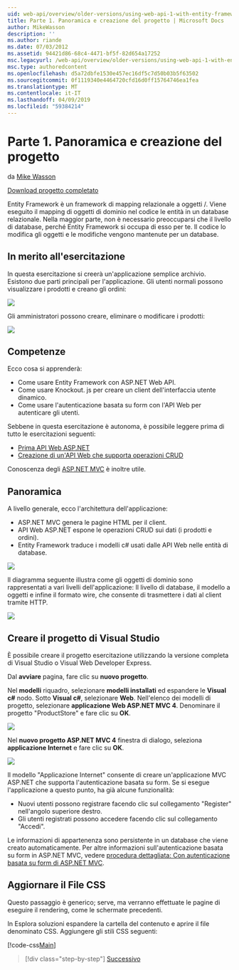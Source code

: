 ```yaml
---
uid: web-api/overview/older-versions/using-web-api-1-with-entity-framework-5/using-web-api-with-entity-framework-part-1
title: Parte 1. Panoramica e creazione del progetto | Microsoft Docs
author: MikeWasson
description: ''
ms.author: riande
ms.date: 07/03/2012
ms.assetid: 94421d86-68c4-4471-bf5f-82d654a17252
msc.legacyurl: /web-api/overview/older-versions/using-web-api-1-with-entity-framework-5/using-web-api-with-entity-framework-part-1
msc.type: authoredcontent
ms.openlocfilehash: d5a72dbfe1530e457ec16df5c7d50b03b5f63502
ms.sourcegitcommit: 0f1119340e4464720cfd16d0ff15764746ea1fea
ms.translationtype: MT
ms.contentlocale: it-IT
ms.lasthandoff: 04/09/2019
ms.locfileid: "59384214"
---
```

# <a name="part-1-overview-and-creating-the-project"></a>Parte 1. Panoramica e creazione del progetto

da [Mike Wasson](https://github.com/MikeWasson)

[Download progetto completato](http://code.msdn.microsoft.com/ASP-NET-Web-API-with-afa30545)

Entity Framework è un framework di mapping relazionale a oggetti /. Viene eseguito il mapping di oggetti di dominio nel codice le entità in un database relazionale. Nella maggior parte, non è necessario preoccuparsi che il livello di database, perché Entity Framework si occupa di esso per te. Il codice lo modifica gli oggetti e le modifiche vengono mantenute per un database.

## <a name="about-the-tutorial"></a>In merito all'esercitazione

In questa esercitazione si creerà un'applicazione semplice archivio. Esistono due parti principali per l'applicazione. Gli utenti normali possono visualizzare i prodotti e creano gli ordini:

![](using-web-api-with-entity-framework-part-1/_static/image1.png)

Gli amministratori possono creare, eliminare o modificare i prodotti:

![](using-web-api-with-entity-framework-part-1/_static/image2.png)

## <a name="skills-youll-learn"></a>Competenze

Ecco cosa si apprenderà:

- Come usare Entity Framework con ASP.NET Web API.
- Come usare Knockout. js per creare un client dell'interfaccia utente dinamico.
- Come usare l'autenticazione basata su form con l'API Web per autenticare gli utenti.

Sebbene in questa esercitazione è autonoma, è possibile leggere prima di tutto le esercitazioni seguenti:

- [Prima API Web ASP.NET](../../getting-started-with-aspnet-web-api/tutorial-your-first-web-api.md)
- [Creazione di un'API Web che supporta operazioni CRUD](../creating-a-web-api-that-supports-crud-operations.md)

Conoscenza degli [ASP.NET MVC](../../../../mvc/index.md) è inoltre utile.

## <a name="overview"></a>Panoramica

A livello generale, ecco l'architettura dell'applicazione:

- ASP.NET MVC genera le pagine HTML per il client.
- API Web ASP.NET espone le operazioni CRUD sui dati (i prodotti e ordini).
- Entity Framework traduce i modelli c# usati dalle API Web nelle entità di database.

![](using-web-api-with-entity-framework-part-1/_static/image3.png)

Il diagramma seguente illustra come gli oggetti di dominio sono rappresentati a vari livelli dell'applicazione: Il livello di database, il modello a oggetti e infine il formato wire, che consente di trasmettere i dati al client tramite HTTP.

![](using-web-api-with-entity-framework-part-1/_static/image4.png)

## <a name="create-the-visual-studio-project"></a>Creare il progetto di Visual Studio

È possibile creare il progetto esercitazione utilizzando la versione completa di Visual Studio o Visual Web Developer Express.

Dal **avviare** pagina, fare clic su **nuovo progetto**.

Nel **modelli** riquadro, selezionare **modelli installati** ed espandere le **Visual c#** nodo. Sotto **Visual c#**, selezionare **Web**. Nell'elenco dei modelli di progetto, selezionare **applicazione Web ASP.NET MVC 4**. Denominare il progetto "ProductStore" e fare clic su **OK**.

![](using-web-api-with-entity-framework-part-1/_static/image5.png)

Nel **nuovo progetto ASP.NET MVC 4** finestra di dialogo, seleziona **applicazione Internet** e fare clic su **OK**.

![](using-web-api-with-entity-framework-part-1/_static/image6.png)

Il modello "Applicazione Internet" consente di creare un'applicazione MVC ASP.NET che supporta l'autenticazione basata su form. Se si esegue l'applicazione a questo punto, ha già alcune funzionalità:

- Nuovi utenti possono registrare facendo clic sul collegamento "Register" nell'angolo superiore destro.
- Gli utenti registrati possono accedere facendo clic sul collegamento "Accedi".

Le informazioni di appartenenza sono persistente in un database che viene creato automaticamente. Per altre informazioni sull'autenticazione basata su form in ASP.NET MVC, vedere [procedura dettagliata: Con autenticazione basata su form di ASP.NET MVC](https://msdn.microsoft.com/library/ff398049(VS.98).aspx).

## <a name="update-the-css-file"></a>Aggiornare il File CSS

Questo passaggio è generico; serve, ma verranno effettuate le pagine di eseguire il rendering, come le schermate precedenti.

In Esplora soluzioni espandere la cartella del contenuto e aprire il file denominato CSS. Aggiungere gli stili CSS seguenti:

[!code-css[Main](using-web-api-with-entity-framework-part-1/samples/sample1.css)]

> [!div class="step-by-step"]
> [Successivo](using-web-api-with-entity-framework-part-2.md)
